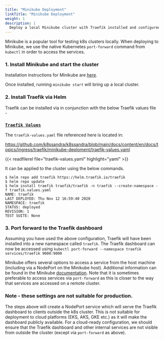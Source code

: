 ```yaml
---
title: "Minikube Deployment"
linkTitle: "Minikube Deployment"
weight: 1
description: |
  Deploy a local Minikube cluster with Traefik installed and configured.
---
```


Minikube is a popular tool for testing k8s clusters locally. When deploying to Minikube, we use the native Kubernetes `port-forward` command from `kubectl` in order to access the services. 

### 1. Install Minikube and start the cluster

Installation instructions for Minikube are [here](https://minikube.sigs.k8s.io/docs/start/).

Once installed, running `minikube start` will bring up a local cluster.

### 2. Install Traefik via Helm

Traefik can be installed via in conjunction with the below Traefik values file - 

### [`Traefik Values`](traefik-values.yaml)

The `traefik-values.yaml` file referenced here is located in:

https://github.com/k8ssandra/k8ssandra/blob/main/docs/content/en/docs/topics/ingress/traefik/minikube-deploment/traefik-values.yaml
 
{{< readfilerel file="traefik-values.yaml"  highlight="yaml" >}}

It can be applied to the cluster using the below commands. 

```
$ helm repo add traefik https://helm.traefik.io/traefik
$ helm repo update
$ helm install traefik traefik/traefik -n traefik --create-namespace -f traefik.values.yaml
NAME: traefik
LAST DEPLOYED: Thu Nov 12 16:59:40 2020
NAMESPACE: traefik
STATUS: deployed
REVISION: 1
TEST SUITE: None
```

### 3. Port forward to the Traefik dashboard

Assuming you have used the above configuration, Traefik will have been installed into a new namespace called `traefik`. The Traefik dashboard can now be accessed using `kubectl port-forward --namespace traefik services/traefik 9000:9000`

Minikube offers several options to access a service from the host machine (including via a NodePort on the Minikube host). Additional information can be found in the Minikube [documentation](https://minikube.sigs.k8s.io/docs/handbook/accessing/). Note that it is sometimes preferable to access services via `port-forward` as this is closer to the way that services are accessed on a remote cluster.

### Note - these settings are not suitable for production.

The steps above will create a NodePort service which will serve the Traefik dashboard to clients outside the k8s cluster. This is not suitable for deployment to cloud platforms (EKS, AKS, GKE etc.) as it will make the dashboard publicly available. For a cloud-ready configuration, we should ensure that the Traefik dashboard and other internal services are not visible from outside the cluster (except via `port-forward` as above).